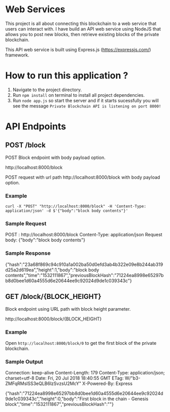 # Web Services
This project is all about connecting this blockchain to a web service that users can interact with. I have build an API web service using NodeJS that allows you to post new blocks, then retrieve existing blocks of the private blockchain.

This API web service is built using Express.js (https://expressjs.com/) framework.

# How to run this application ?

1. Navigate to the project directory.
2. Run `npm install` on terminal to install all project dependencies.
3. Run `node app.js` so start the server and if it starts sucessfully you will see the message `Private Blockchain API is listening on port 8000!`

# API Endpoints

## POST /block

POST Block endpoint with body payload option.

http://localhost:8000/block

POST request with url path http://localhost:8000/block with body payload option.

### Example
`curl -X "POST" "http://localhost:8000/block" -H 'Content-Type: application/json' -d $'{"body":"block body contents"}'`

### Sample Request

POST : http://localhost:8000/block
Content-Type: application/json
Request body: {"body":"block body contents"}

### Sample Response

{"hash":"23a68f869c94c910a1a002ba50d0efd3ab4b322e09e8b244ab319d25a2d619ea","height":1,"body":"block body contents","time":"1532111867","previousBlockHash":"71224ea8998e65297bb8d0bee1d60a4555d6e20644ee9c92024d9de1c039343c"}

## GET /block/{BLOCK_HEIGHT}

Block endpoint using URL path with block height parameter.

http://localhost:8000/block/{BLOCK_HEIGHT}

### Example
Open `http://localhost:8000/block/0` to get the first block of the private blockchain.

### Sample Output

Connection: keep-alive
Content-Length: 179
Content-Type: application/json; charset=utf-8
Date: Fri, 20 Jul 2018 18:40:55 GMT
ETag: W/"b3-ZMFqRMslSS3eQLB6lzSvzsU2McY"
X-Powered-By: Express

{"hash":"71224ea8998e65297bb8d0bee1d60a4555d6e20644ee9c92024d9de1c039343c","height":0,"body":"First block in the chain - Genesis block","time":"1532111867","previousBlockHash":""}
